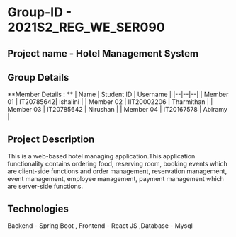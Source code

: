 # Group-ID - 2021S2_REG_WE_SER090
## Project name - Hotel Management System
## Group Details

**Member Details : **
| Name | Student ID | Username |
|--|--|--|
| Member 01 | IT20785642| Ishalini |
| Member 02 | IIT20002206 | Tharmithan |
| Member 03 | IT20785642 | Nirushan |
| Member 04 | IT20167578 | Abiramy |

## Project Description
This is a web-based hotel managing application.This application functionality 
contains ordering food, reserving room, booking events which are client-side functions and 
order management, reservation management, event management, employee management, payment management
which are server-side functions. 

## Technologies
Backend - Spring Boot ,
Frontend - React JS ,Database - Mysql
